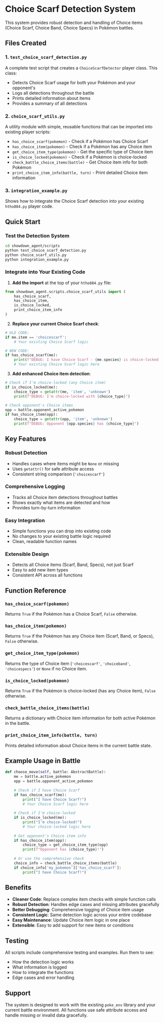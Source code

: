 # Choice Scarf Detection System

This system provides robust detection and handling of Choice items (Choice Scarf, Choice Band, Choice Specs) in Pokémon battles.

## Files Created

### 1. `test_choice_scarf_detection.py`
A complete test script that creates a `ChoiceScarfDetector` player class. This class:
- Detects Choice Scarf usage for both your Pokémon and your opponent's
- Logs all detections throughout the battle
- Prints detailed information about items
- Provides a summary of all detections

### 2. `choice_scarf_utils.py`
A utility module with simple, reusable functions that can be imported into existing player scripts:
- `has_choice_scarf(pokemon)` - Check if a Pokémon has Choice Scarf
- `has_choice_item(pokemon)` - Check if a Pokémon has any Choice item
- `get_choice_item_type(pokemon)` - Get the specific type of Choice item
- `is_choice_locked(pokemon)` - Check if a Pokémon is choice-locked
- `check_battle_choice_items(battle)` - Get Choice item info for both Pokémon
- `print_choice_item_info(battle, turn)` - Print detailed Choice item information

### 3. `integration_example.py`
Shows how to integrate the Choice Scarf detection into your existing `htho884.py` player code.

## Quick Start

### Test the Detection System
```bash
cd showdown_agent/scripts
python test_choice_scarf_detection.py
python choice_scarf_utils.py
python integration_example.py
```

### Integrate into Your Existing Code

1. **Add the import** at the top of your `htho884.py` file:
```python
from showdown_agent.scripts.choice_scarf_utils import (
    has_choice_scarf, 
    has_choice_item, 
    is_choice_locked,
    print_choice_item_info
)
```

2. **Replace your current Choice Scarf check**:
```python
# OLD CODE:
if me.item == 'choicescarf':
    # Your existing Choice Scarf logic

# NEW CODE:
if has_choice_scarf(me):
    print(f"DEBUG: I have Choice Scarf - {me.species} is choice-locked!")
    # Your existing Choice Scarf logic here
```

3. **Add enhanced Choice item detection**:
```python
# Check if I'm choice-locked (any Choice item)
if is_choice_locked(me):
    choice_type = getattr(me, 'item', 'unknown')
    print(f"DEBUG: I'm choice-locked with {choice_type}")
    
# Check opponent's Choice items
opp = battle.opponent_active_pokemon
if has_choice_item(opp):
    choice_type = getattr(opp, 'item', 'unknown')
    print(f"DEBUG: Opponent {opp.species} has {choice_type}")
```

## Key Features

### Robust Detection
- Handles cases where items might be `None` or missing
- Uses `getattr()` for safe attribute access
- Consistent string comparison (`'choicescarf'`)

### Comprehensive Logging
- Tracks all Choice item detections throughout battles
- Shows exactly what items are detected and how
- Provides turn-by-turn information

### Easy Integration
- Simple functions you can drop into existing code
- No changes to your existing battle logic required
- Clean, readable function names

### Extensible Design
- Detects all Choice items (Scarf, Band, Specs), not just Scarf
- Easy to add new item types
- Consistent API across all functions

## Function Reference

### `has_choice_scarf(pokemon)`
Returns `True` if the Pokémon has a Choice Scarf, `False` otherwise.

### `has_choice_item(pokemon)`
Returns `True` if the Pokémon has any Choice item (Scarf, Band, or Specs), `False` otherwise.

### `get_choice_item_type(pokemon)`
Returns the type of Choice item (`'choicescarf'`, `'choiceband'`, `'choicespecs'`) or `None` if no Choice item.

### `is_choice_locked(pokemon)`
Returns `True` if the Pokémon is choice-locked (has any Choice item), `False` otherwise.

### `check_battle_choice_items(battle)`
Returns a dictionary with Choice item information for both active Pokémon in the battle.

### `print_choice_item_info(battle, turn)`
Prints detailed information about Choice items in the current battle state.

## Example Usage in Battle

```python
def choose_move(self, battle: AbstractBattle):
    me = battle.active_pokemon
    opp = battle.opponent_active_pokemon
    
    # Check if I have Choice Scarf
    if has_choice_scarf(me):
        print("I have Choice Scarf!")
        # Your Choice Scarf logic here
    
    # Check if I'm choice-locked
    if is_choice_locked(me):
        print("I'm choice-locked!")
        # Your choice-locked logic here
    
    # Get opponent's Choice item info
    if has_choice_item(opp):
        choice_type = get_choice_item_type(opp)
        print(f"Opponent has {choice_type}!")
    
    # Or use the comprehensive check
    choice_info = check_battle_choice_items(battle)
    if choice_info['my_pokemon']['has_choice_scarf']:
        print("I have Choice Scarf!")
```

## Benefits

- **Cleaner Code**: Replace complex item checks with simple function calls
- **Robust Detection**: Handles edge cases and missing attributes gracefully
- **Better Debugging**: Comprehensive logging of Choice item usage
- **Consistent Logic**: Same detection logic across your entire codebase
- **Easy Maintenance**: Update Choice item logic in one place
- **Extensible**: Easy to add support for new items or conditions

## Testing

All scripts include comprehensive testing and examples. Run them to see:
- How the detection logic works
- What information is logged
- How to integrate the functions
- Edge cases and error handling

## Support

The system is designed to work with the existing `poke_env` library and your current battle environment. All functions use safe attribute access and handle missing or invalid data gracefully.

